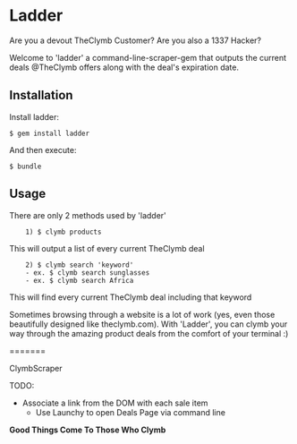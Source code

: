 # Ladder

Are you a devout TheClymb Customer?
Are you also a 1337 Hacker?

Welcome to 'ladder' a command-line-scraper-gem that outputs the current deals @TheClymb offers along with the deal's expiration date. 

## Installation


Install ladder:

    $ gem install ladder

And then execute:

    $ bundle

## Usage

There are only 2 methods used by 'ladder'

		1) $ clymb products

This will output a list of every current TheClymb deal

		2) $ clymb search 'keyword'
		- ex. $ clymb search sunglasses
		- ex. $ clymb search Africa

This will find every current TheClymb deal including that keyword

Sometimes browsing through a website is a lot of work (yes, even those beautifully designed like theclymb.com). With 'Ladder', you can clymb your way through the amazing product deals from the comfort of your terminal :)</br>

=======

ClymbScraper

TODO: 
 - Associate a link from the DOM with each sale item
    - Use Launchy to open Deals Page via command line

<html>
 <strong>Good  Things  Come  To  Those  Who  Clymb</strong>
</html>
